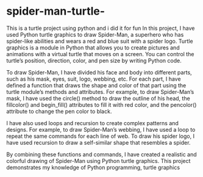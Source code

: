 # spider-man-turtle-
This is a turtle project using python and i did it for fun 
In this project, I have used Python turtle graphics to draw Spider-Man, a superhero who has spider-like abilities and wears a red and blue suit with a spider logo. Turtle graphics is a module in Python that allows you to create pictures and animations with a virtual turtle that moves on a screen. You can control the turtle’s position, direction, color, and pen size by writing Python code.

To draw Spider-Man, I have divided his face and body into different parts, such as his mask, eyes, suit, logo, webbing, etc. For each part, I have defined a function that draws the shape and color of that part using the turtle module’s methods and attributes. For example, to draw Spider-Man’s mask, I have used the circle() method to draw the outline of his head, the fillcolor() and begin_fill() attributes to fill it with red color, and the pencolor() attribute to change the pen color to black.

I have also used loops and recursion to create complex patterns and designs. For example, to draw Spider-Man’s webbing, I have used a loop to repeat the same commands for each line of web. To draw his spider logo, I have used recursion to draw a self-similar shape that resembles a spider.

By combining these functions and commands, I have created a realistic and colorful drawing of Spider-Man using Python turtle graphics. This project demonstrates my knowledge of Python programming, turtle graphics
